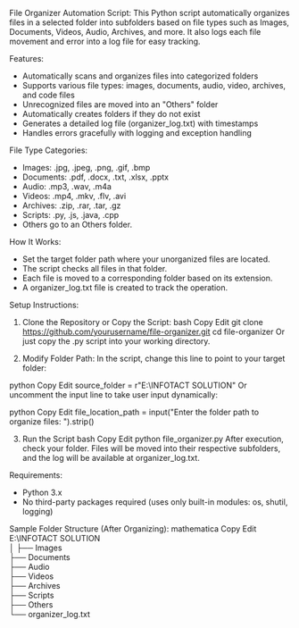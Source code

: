 File Organizer Automation Script:
This Python script automatically organizes files in a selected folder into subfolders based on file types such as Images, Documents, Videos, Audio, Archives, and more. It also logs each file movement and error into a log file for easy tracking.

Features:
 * Automatically scans and organizes files into categorized folders
 * Supports various file types: images, documents, audio, video, archives, and code files
 * Unrecognized files are moved into an "Others" folder
 * Automatically creates folders if they do not exist
 * Generates a detailed log file (organizer_log.txt) with timestamps
 * Handles errors gracefully with logging and exception handling

File Type Categories:
 * Images: .jpg, .jpeg, .png, .gif, .bmp
 * Documents: .pdf, .docx, .txt, .xlsx, .pptx
 * Audio: .mp3, .wav, .m4a
 * Videos: .mp4, .mkv, .flv, .avi
 * Archives: .zip, .rar, .tar, .gz
 * Scripts: .py, .js, .java, .cpp
 * Others go to an Others folder.

How It Works:
  * Set the target folder path where your unorganized files are located.
  * The script checks all files in that folder.
  * Each file is moved to a corresponding folder based on its extension.
  * A organizer_log.txt file is created to track the operation.
    
Setup Instructions:
1. Clone the Repository or Copy the Script:
  bash
  Copy
  Edit
  git clone https://github.com/yourusername/file-organizer.git
  cd file-organizer
  Or just copy the .py script into your working directory.

2. Modify Folder Path:
In the script, change this line to point to your target folder:

  python
  Copy
  Edit
  source_folder = r"E:\INFOTACT SOLUTION"
Or uncomment the input line to take user input dynamically:

  python
  Copy
  Edit
  file_location_path = input("Enter the folder path to organize files: ").strip()
 
 3. Run the Script
  bash
  Copy
  Edit
  python file_organizer.py
  After execution, check your folder. Files will be moved into their respective subfolders, and the log will be available at organizer_log.txt.

 Requirements: 
  * Python 3.x
  * No third-party packages required (uses only built-in modules: os, shutil, logging)

Sample Folder Structure (After Organizing):
  mathematica
  Copy
  Edit
  E:\INFOTACT SOLUTION\
  │
  ├── Images\
  ├── Documents\
  ├── Audio\
  ├── Videos\
  ├── Archives\
  ├── Scripts\
  ├── Others\
  └── organizer_log.txt
